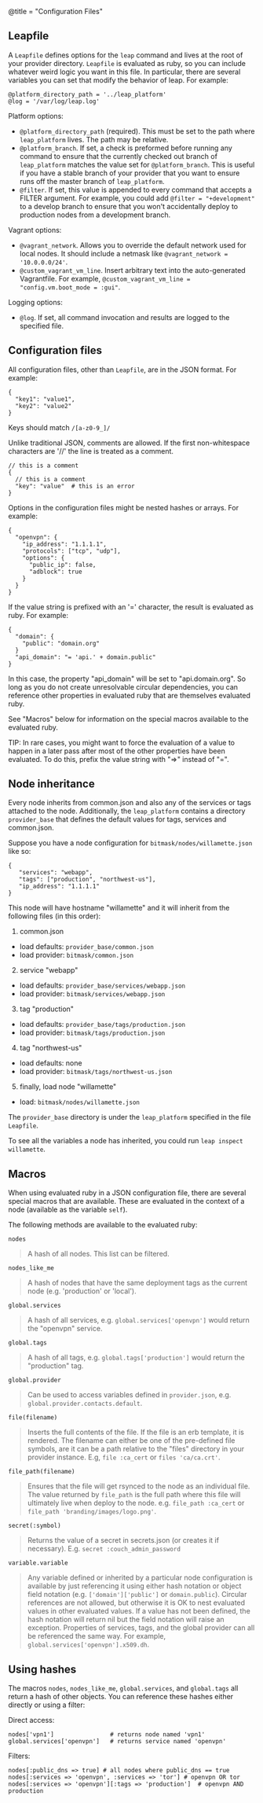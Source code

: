 @title = "Configuration Files"

Leapfile
-------------------------------------------

A `Leapfile` defines options for the `leap` command and lives at the root of your provider directory. `Leapfile` is evaluated as ruby, so you can include whatever weird logic you want in this file. In particular, there are several variables you can set that modify the behavior of leap. For example:

    @platform_directory_path = '../leap_platform'
    @log = '/var/log/leap.log'

Platform options:

* `@platform_directory_path` (required). This must be set to the path where `leap_platform` lives. The path may be relative.
* `@platform_branch`. If set, a check is preformed before running any command to ensure that the currently checked out branch of `leap_platform` matches the value set for `@platform_branch`. This is useful if you have a stable branch of your provider that you want to ensure runs off the master branch of `leap_platform`.
* `@filter`. If set, this value is appended to every command that accepts a FILTER argument. For example, you could add `@filter = "+development"` to a develop branch to ensure that you won't accidentally deploy to production nodes from a development branch.

Vagrant options:

* `@vagrant_network`. Allows you to override the default network used for local nodes. It should include a netmask like `@vagrant_network = '10.0.0.0/24'`.
* `@custom_vagrant_vm_line`. Insert arbitrary text into the auto-generated Vagrantfile. For example, `@custom_vagrant_vm_line = "config.vm.boot_mode = :gui"`.

Logging options:

* `@log`. If set, all command invocation and results are logged to the specified file.


Configuration files
-------------------------------------------

All configuration files, other than `Leapfile`, are in the JSON format. For example:

    {
      "key1": "value1",
      "key2": "value2"
    }

Keys should match `/[a-z0-9_]/`

Unlike traditional JSON, comments are allowed. If the first non-whitespace characters are '//' the line is treated as a comment.

    // this is a comment
    {
      // this is a comment
      "key": "value"  # this is an error
    }

Options in the configuration files might be nested hashes or arrays. For example:

    {
      "openvpn": {
        "ip_address": "1.1.1.1",
        "protocols": ["tcp", "udp"],
        "options": {
          "public_ip": false,
          "adblock": true
        }
      }
    }

If the value string is prefixed with an '=' character, the result is evaluated as ruby. For example:

    {
      "domain": {
        "public": "domain.org"
      }
      "api_domain": "= 'api.' + domain.public"
    }

In this case, the property "api_domain" will be set to "api.domain.org". So long as you do not create unresolvable circular dependencies, you can reference other properties in evaluated ruby that are themselves evaluated ruby.

See "Macros" below for information on the special macros available to the evaluated ruby.

TIP: In rare cases, you might want to force the evaluation of a value to happen in a later pass after most of the other properties have been evaluated. To do this, prefix the value string with "=>" instead of "=".

Node inheritance
----------------------------------------

Every node inherits from common.json and also any of the services or tags attached to the node. Additionally, the `leap_platform` contains a directory `provider_base` that defines the default values for tags, services and common.json.

Suppose you have a node configuration for `bitmask/nodes/willamette.json` like so:

    {
       "services": "webapp",
       "tags": ["production", "northwest-us"],
       "ip_address": "1.1.1.1"
    }

This node will have hostname "willamette" and it will inherit from the following files (in this order):

1. common.json
  - load defaults: `provider_base/common.json`
  - load provider: `bitmask/common.json`
2. service "webapp"
  - load defaults: `provider_base/services/webapp.json`
  - load provider: `bitmask/services/webapp.json`
3. tag "production"
  - load defaults: `provider_base/tags/production.json`
  - load provider: `bitmask/tags/production.json`
4. tag "northwest-us"
  - load defaults: none
  - load provider: `bitmask/tags/northwest-us.json`
5. finally, load node "willamette"
  - load: `bitmask/nodes/willamette.json`

The `provider_base` directory is under the `leap_platform` specified in the file `Leapfile`.

To see all the variables a node has inherited, you could run `leap inspect willamette`.

Macros
----------------------------------------

When using evaluated ruby in a JSON configuration file, there are several special macros that are available. These are evaluated in the context of a node (available as the variable `self`).

The following methods are available to the evaluated ruby:

`nodes`

  > A hash of all nodes. This list can be filtered.

`nodes_like_me`

  > A hash of nodes that have the same deployment tags as the current node (e.g. 'production' or 'local').

`global.services`

  > A hash of all services, e.g. `global.services['openvpn']` would return the "openvpn" service.

`global.tags`

  > A hash of all tags, e.g. `global.tags['production']` would return the "production" tag.

 `global.provider`

  > Can be used to access variables defined in `provider.json`, e.g. `global.provider.contacts.default`.

`file(filename)`

  > Inserts the full contents of the file. If the file is an erb template, it is rendered. The filename can either be one of the pre-defined file symbols, are it can be a path relative to the "files" directory in your provider instance. E.g, `file :ca_cert` or `files 'ca/ca.crt'`.

`file_path(filename)`

  >  Ensures that the file will get rsynced to the node as an individual file. The value returned by `file_path` is the full path where this file will ultimately live when deploy to the node. e.g. `file_path :ca_cert` or `file_path 'branding/images/logo.png'`.

`secret(:symbol)`

  > Returns the value of a secret in secrets.json (or creates it if necessary). E.g. `secret :couch_admin_password`

`variable.variable`

  > Any variable defined or inherited by a particular node configuration is available by just referencing it using either hash notation or object field notation (e.g. `['domain']['public']` or `domain.public`). Circular references are not allowed, but otherwise it is OK to nest evaluated values in other evaluated values. If a value has not been defined, the hash notation will return nil but the field notation will raise an exception. Properties of services, tags, and the global provider can all be referenced the same way. For example, `global.services['openvpn'].x509.dh`.

Using hashes
-----------------------------------------

The macros `nodes`, `nodes_like_me`, `global.services`, and `global.tags` all return a hash of other objects. You can reference these hashes either directly or using a filter:

Direct access:

    nodes['vpn1']                # returns node named 'vpn1'
    global.services['openvpn']   # returns service named 'openvpn'

Filters:

    nodes[:public_dns => true] # all nodes where public_dns == true
    nodes[:services => 'openvpn', :services => 'tor'] # openvpn OR tor
    nodes[:services => 'openvpn'][:tags => 'production']  # openvpn AND production
